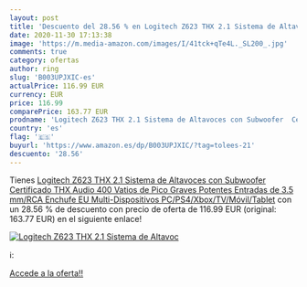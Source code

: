 ```yaml
---
layout: post
title: 'Descuento del 28.56 % en Logitech Z623 THX 2.1 Sistema de Altavoc'
date: 2020-11-30 17:13:38
image: 'https://m.media-amazon.com/images/I/41tck+qTe4L._SL200_.jpg'
comments: true
category: ofertas
author: ring
slug: 'B003UPJXIC-es'
actualPrice: 116.99 EUR
currency: EUR
price: 116.99
comparePrice: 163.77 EUR
prodname: 'Logitech Z623 THX 2.1 Sistema de Altavoces con Subwoofer  Certificado THX Audio  400 Vatios de Pico  Graves Potentes  Entradas de 3.5 mm/RCA  Enchufe EU  Multi-Dispositivos PC/PS4/Xbox/TV/Móvil/Tablet'
country: 'es'
flag: '🇪🇸'
buyurl: 'https://www.amazon.es/dp/B003UPJXIC/?tag=tolees-21'
descuento: '28.56'
---
```


Tienes [Logitech Z623 THX 2.1 Sistema de Altavoces con Subwoofer  Certificado THX Audio  400 Vatios de Pico  Graves Potentes  Entradas de 3.5 mm/RCA  Enchufe EU  Multi-Dispositivos PC/PS4/Xbox/TV/Móvil/Tablet](https://www.amazon.es/dp/B003UPJXIC/?tag=tolees-21) con un 28.56 % de descuento con precio de oferta de 116.99 EUR (original: 163.77 EUR) en el siguiente enlace!

[![Logitech Z623 THX 2.1 Sistema de Altavoc](https://m.media-amazon.com/images/I/41tck+qTe4L._SL200_.jpg)](https://www.amazon.es/dp/B003UPJXIC/?tag=tolees-21)

ℹ️:


[Accede a la oferta!!](https://www.amazon.es/dp/B003UPJXIC/?tag=tolees-21)
